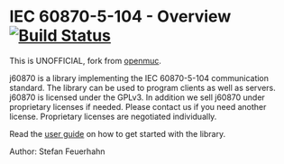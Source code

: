 #  IEC 60870-5-104 - Overview [![Build Status](https://travis-ci.org/gythialy/j60870.svg)](https://travis-ci.org/gythialy/j60870)

This is UNOFFICIAL, fork from [openmuc](http://www.openmuc.org/index.php?id=74).

j60870 is a library implementing the IEC 60870-5-104 communication standard. The library can be used to program clients as well as servers. j60870 is licensed under the GPLv3. In addition we sell j60870 under proprietary licenses if needed. Please contact us if you need another license. Proprietary licenses are negotiated individually.

Read the [user guide](doc/openiec61850/tree/master/doc) on how to get started with the library. 

Author: Stefan Feuerhahn



